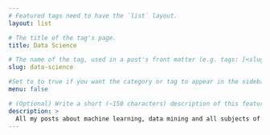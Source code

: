 ```yaml
---
# Featured tags need to have the `list` layout.
layout: list

# The title of the tag's page.
title: Data Science

# The name of the tag, used in a post's front matter (e.g. tags: [<slug>]).
slug: data-science

#Set to to true if you want the category or tag to appear in the sidebar.
menu: false

# (Optional) Write a short (~150 characters) description of this featured tag.
description: >
  All my posts about machine learning, data mining and all subjects of Data Science are here, enjoy it. 
---
```

